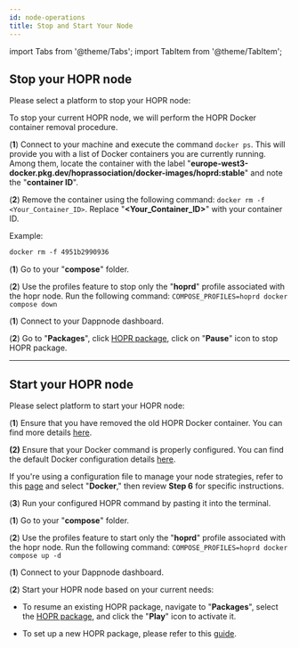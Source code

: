 ```yaml
---
id: node-operations
title: Stop and Start Your Node
---
```


import Tabs from '@theme/Tabs';
import TabItem from '@theme/TabItem';

## Stop your HOPR node

Please select a platform to stop your HOPR node:

<Tabs queryString="stop_node">
<TabItem value="docker" label="Docker">

To stop your current HOPR node, we will perform the HOPR Docker container removal procedure.

(**1**) Connect to your machine and execute the command `docker ps`. This will provide you with a list of Docker containers you are currently running. Among them, locate the container with the label "**europe-west3-docker.pkg.dev/hoprassociation/docker-images/hoprd:stable**" and note the "**container ID**".

(**2**) Remove the container using the following command: `docker rm -f <Your_Container_ID>`. Replace "**\<Your_Container_ID\>**" with your container ID.

Example: 

```md
docker rm -f 4951b2990936
```

</TabItem>
<TabItem value="docker-compose" label="Docker Compose">

(**1**) Go to your "**compose**" folder.

(**2**) Use the profiles feature to stop only the "**hoprd**" profile associated with the hopr node. Run the following command: `COMPOSE_PROFILES=hoprd docker compose down`

</TabItem>
<TabItem value="dappnode" label="Dappnode">

(**1**) Connect to your Dappnode dashboard.

(**2**) Go to "**Packages**", click [HOPR package](http://my.dappnode/packages/my/hopr.public.dappnode.eth/info), click on "**Pause**" icon to stop HOPR package.

</TabItem>
</Tabs>

---

## Start your HOPR node

Please select platform to start your HOPR node:

<Tabs queryString="start_node">
<TabItem value="docker" label="Docker">

(**1**) Ensure that you have removed the old HOPR Docker container. You can find more details [here](node-operations.md#stop-your-hopr-node).

**(2)** Ensure that your Docker command is properly configured. You can find the default Docker configuration details [here](node-docker.md#configure-hoprd-command). 

If you're using a configuration file to manage your node strategies, refer to this [page](./manage-node-strategies.md#create-and-apply-configuration-file-to-your-node) and select "**Docker**," then review **Step 6** for specific instructions.

(**3**) Run your configured HOPR command by pasting it into the terminal.

</TabItem>
<TabItem value="docker-compose" label="Docker Compose">

(**1**) Go to your "**compose**" folder.

(**2**) Use the profiles feature to start only the "**hoprd**" profile associated with the hopr node. Run the following command: `COMPOSE_PROFILES=hoprd docker compose up -d`

</TabItem>
<TabItem value="dappnode" label="Dappnode">

(**1**) Connect to your Dappnode dashboard.

(**2**) Start your HOPR node based on your current needs:

- To resume an existing HOPR package, navigate to "**Packages**", select the [HOPR package](http://my.dappnode/packages/my/hopr.public.dappnode.eth/info), and click the "**Play**" icon to activate it.

- To set up a new HOPR package, please refer to this [guide](node-dappnode.md#1-install-the-hopr-package).
</TabItem>
</Tabs>